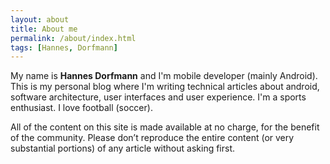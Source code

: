 ```yaml
---
layout: about
title: About me
permalink: /about/index.html
tags: [Hannes, Dorfmann]
---
```


My name is **Hannes Dorfmann** and I'm mobile developer (mainly Android).
This is my personal blog where I'm writing technical articles about android, software architecture, user interfaces and user experience.
I'm a sports enthusiast. I love football (soccer).

All of the content on this site is made available at no charge, for the benefit of the community. Please don’t reproduce the entire content (or very substantial portions) of any article without asking first.

